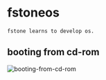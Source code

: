 # fstoneos
	fstone learns to develop os.
## booting from cd-rom
![booting-from-cd-rom](https://github.com/wordworld/fstoneos/tree/master/img/boot_from_cd.png)
